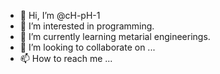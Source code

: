 - 👋 Hi, I’m @cH-pH-1
- 👀 I’m interested in programming.
- 🌱 I’m currently learning metarial engineerings.
- 💞️ I’m looking to collaborate on ...
- 📫 How to reach me ...

<!---
cH-pH-1/cH-pH-1 is a ✨ special ✨ repository because its `README.md` (this file) appears on your GitHub profile.
You can click the Preview link to take a look at your changes.
--->
